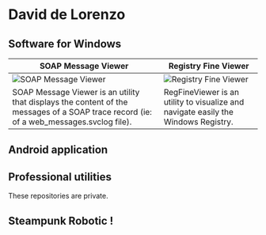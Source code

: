 # David de Lorenzo

## Software for Windows


SOAP Message Viewer | Registry Fine Viewer
--------------------|--------------------
![SOAP Message Viewer](https://github.com/Sphinkie/SOAP-Message-Viewer/images/Capture.png) | ![Registry Fine Viewer](https://sphinkie.github.io/RegFineViewer/images/RegFineViewer_1.png)
SOAP Message Viewer is an utility that displays the content of the messages of a SOAP trace record (ie: of a web_messages.svclog file). | RegFineViewer is an utility to visualize and navigate easily the Windows Registry. 

## Android application


## Professional utilities

These repositories are private.

## Steampunk Robotic !


